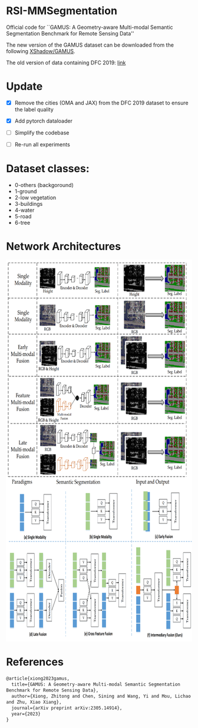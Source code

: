 # RSI-MMSegmentation

Official code for ``GAMUS: A Geometry-aware Multi-modal Semantic Segmentation Benchmark for Remote Sensing Data''

The new version of the GAMUS dataset can be downloaded from the following [XShadow/GAMUS](https://huggingface.co/datasets/XShadow/GAMUS).

The old version of data containing DFC 2019: [link](https://syncandshare.lrz.de/dl/fiBpfqvv7QE3MxRC18Uocq/GAMUS.zip)

# Update
- [x] Remove the cities (OMA and JAX) from the DFC 2019 dataset to ensure the label quality
- [x] Add pytorch dataloader
- [ ] Simplify the codebase
- [ ] Re-run all experiments


# Dataset classes:
- 0-others (backgoround)
- 1-ground
- 2-low vegetation
- 3-buildings
- 4-water
- 5-road
- 6-tree

# Network Architectures
<div  align="center">    
 <img src="resources/cnn_fuse.png" width = "620" height = "620" alt="GAMUS" align=center />
</div>

<div  align="center">    
 <img src="resources/trans_fuse.png" width = "990" height = "415" alt="RSMSS" align=center />
</div>


# References
```
@article{xiong2023gamus,
  title={GAMUS: A Geometry-aware Multi-modal Semantic Segmentation Benchmark for Remote Sensing Data},
  author={Xiong, Zhitong and Chen, Sining and Wang, Yi and Mou, Lichao and Zhu, Xiao Xiang},
  journal={arXiv preprint arXiv:2305.14914},
  year={2023}
}
```
